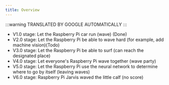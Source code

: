 ```yaml
---
title: Overview
---
```


:::warning
TRANSLATED BY GOOGLE AUTOMATICALLY
:::

- V1.0 stage: Let the Raspberry Pi car run (wave) (Done) 
- V2.0 stage: Let the Raspberry Pi be able to wave hard (for example, add machine vision)(Todo)
- V3.0 stage: Let the Raspberry Pi be able to surf (can reach the designated place)
- V4.0 stage: Let everyone's Raspberry Pi wave together (wave party)
- V5.0 stage: Let the Raspberry Pi use the neural network to determine where to go by itself (leaving waves)
- V6.0 stage: Raspberry Pi Jarvis waved the little calf (no score)
